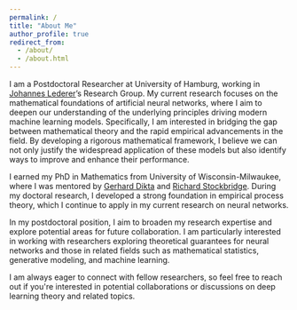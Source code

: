 ```yaml
---
permalink: /
title: "About Me"
author_profile: true
redirect_from: 
  - /about/
  - /about.html
---
```


I am a Postdoctoral Researcher at University of Hamburg, working in [Johannes Lederer](https://johanneslederer.com/)’s Research Group. My current research focuses on the mathematical foundations of artificial neural networks, where I aim to deepen our understanding of the underlying principles driving modern machine learning models. Specifically, I am interested in bridging the gap between mathematical theory and the rapid empirical advancements in the field. By developing a rigorous mathematical framework, I believe we can not only justify the widespread application of these models but also identify ways to improve and enhance their performance.

I earned my PhD in Mathematics from University of Wisconsin-Milwaukee, where I was mentored by [Gerhard Dikta](https://www.fh-aachen.de/en/people/dikta) and [Richard Stockbridge](https://uwm.edu/math/people/stockbridge-richard/). During my doctoral research, I developed a strong foundation in empirical process theory, which I continue to apply in my current research on neural networks.

In my postdoctoral position, I aim to broaden my research expertise and explore potential areas for future collaboration. I am particularly interested in working with researchers exploring theoretical guarantees for neural networks and those in related fields such as mathematical statistics, generative modeling, and machine learning.

I am always eager to connect with fellow researchers, so feel free to reach out if you're interested in potential collaborations or discussions on deep learning theory and related topics.

